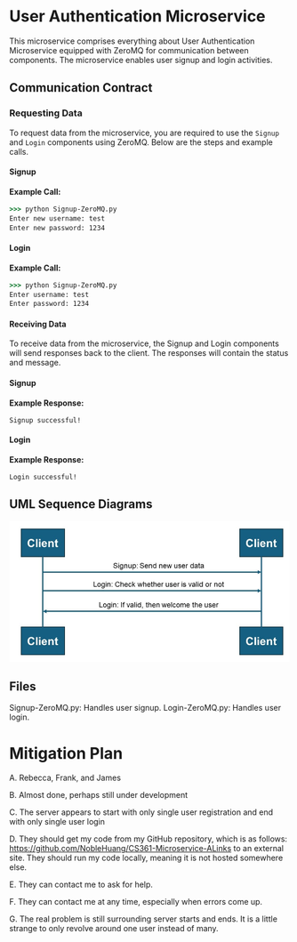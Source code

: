 # User Authentication Microservice
This microservice comprises everything about User Authentication Microservice equipped with ZeroMQ for communication between components. The microservice enables user signup and login activities.

## Communication Contract

### Requesting Data
To request data from the microservice, you are required to use the `Signup` and `Login` components using ZeroMQ. Below are the steps and example calls.

#### Signup
**Example Call:**
```cmd
>>> python Signup-ZeroMQ.py
Enter new username: test
Enter new password: 1234
```

#### Login
**Example Call:**
```cmd
>>> python Signup-ZeroMQ.py
Enter username: test
Enter password: 1234
```

#### Receiving Data
To receive data from the microservice, the Signup and Login components will send responses back to the client. The responses will contain the status and message.

#### Signup
**Example Response:**
```
Signup successful!
```

#### Login
**Example Response:**
```
Login successful!
```

## UML Sequence Diagrams
![CS 361 Microservice A](https://raw.githubusercontent.com/NobleHuang/CS361-Microservice-A/main/UML-seq-diagram.jpg)

## Files
Signup-ZeroMQ.py: Handles user signup.
Login-ZeroMQ.py: Handles user login.

# Mitigation Plan

A. Rebecca, Frank, and James

B. Almost done, perhaps still under development

C. The server appears to start with only single user registration and end with only single user login

D. They should get my code from my GitHub repository, which is as follows: https://github.com/NobleHuang/CS361-Microservice-ALinks to an external site.
   They should run my code locally, meaning it is not hosted somewhere else.

E. They can contact me to ask for help.

F. They can contact me at any time, especially when errors come up.

G. The real problem is still surrounding server starts and ends. It is a little strange to only revolve around one user instead of many.
